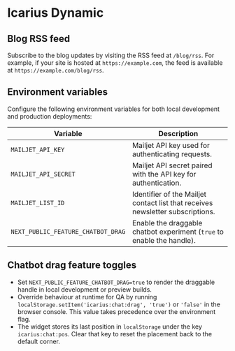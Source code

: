 # Icarius Dynamic

## Blog RSS feed

Subscribe to the blog updates by visiting the RSS feed at `/blog/rss`. For example, if your site is hosted at `https://example.com`, the feed is available at `https://example.com/blog/rss`.

## Environment variables

Configure the following environment variables for both local development and production deployments:

| Variable | Description |
| --- | --- |
| `MAILJET_API_KEY` | Mailjet API key used for authenticating requests. |
| `MAILJET_API_SECRET` | Mailjet API secret paired with the API key for authentication. |
| `MAILJET_LIST_ID` | Identifier of the Mailjet contact list that receives newsletter subscriptions. |
| `NEXT_PUBLIC_FEATURE_CHATBOT_DRAG` | Enable the draggable chatbot experiment (`true` to enable the handle). |

## Chatbot drag feature toggles

- Set `NEXT_PUBLIC_FEATURE_CHATBOT_DRAG=true` to render the draggable handle in local development or preview builds.
- Override behaviour at runtime for QA by running `localStorage.setItem('icarius:chat:drag', 'true')` or `'false'` in the browser console. This value takes precedence over the environment flag.
- The widget stores its last position in `localStorage` under the key `icarius:chat:pos`. Clear that key to reset the placement back to the default corner.
